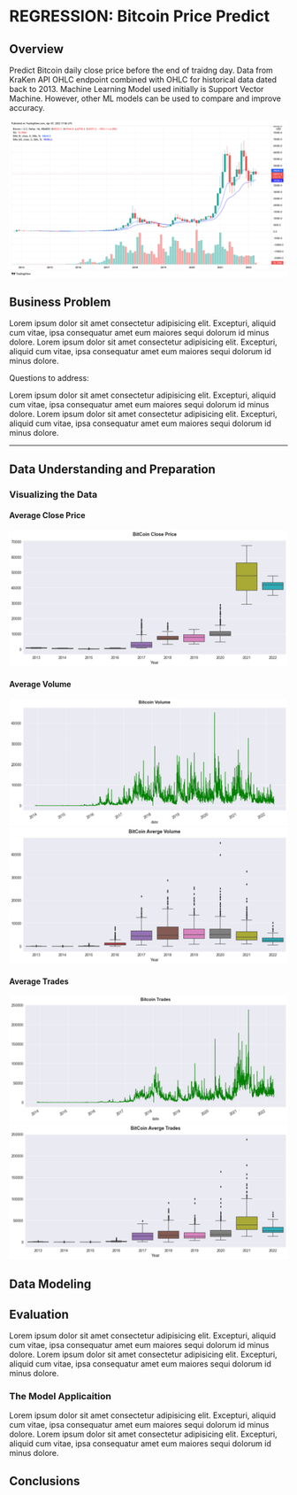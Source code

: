 # REGRESSION: Bitcoin Price Predict

## Overview

Predict Bitcoin daily close price before the end of traidng day. Data from KraKen API OHLC endpoint combined with OHLC for historical data dated back to 2013. Machine Learning Model used initially is Support Vector Machine. However, other ML models can be used to compare and improve accuracy.

![png](images/BTCUSD_2022-04-07_10-06-24.png)

## Business Problem

Lorem ipsum dolor sit amet consectetur adipisicing elit. Excepturi, aliquid cum vitae, ipsa consequatur amet eum maiores sequi dolorum id minus dolore. Lorem ipsum dolor sit amet consectetur adipisicing elit. Excepturi, aliquid cum vitae, ipsa consequatur amet eum maiores sequi dolorum id minus dolore.

Questions to address:

Lorem ipsum dolor sit amet consectetur adipisicing elit. Excepturi, aliquid cum vitae, ipsa consequatur amet eum maiores sequi dolorum id minus dolore. Lorem ipsum dolor sit amet consectetur adipisicing elit. Excepturi, aliquid cum vitae, ipsa consequatur amet eum maiores sequi dolorum id minus dolore.

---

## Data Understanding and Preparation

### Visualizing the Data
#### Average Close Price
![png](images/btc_close_box.png)

#### Average Volume
![png](images/btc_vol_line.png)
![png](images/btc_vol_box.png)

####  Average Trades
![png](images/btc_trds_line.png)
![png](images/btc_trds_box.png)

## Data Modeling

## Evaluation


Lorem ipsum dolor sit amet consectetur adipisicing elit. Excepturi, aliquid cum vitae, ipsa consequatur amet eum maiores sequi dolorum id minus dolore. Lorem ipsum dolor sit amet consectetur adipisicing elit. Excepturi, aliquid cum vitae, ipsa consequatur amet eum maiores sequi dolorum id minus dolore.

### The Model Applicaition

Lorem ipsum dolor sit amet consectetur adipisicing elit. Excepturi, aliquid cum vitae, ipsa consequatur amet eum maiores sequi dolorum id minus dolore. Lorem ipsum dolor sit amet consectetur adipisicing elit. Excepturi, aliquid cum vitae, ipsa consequatur amet eum maiores sequi dolorum id minus dolore.

## Conclusions
